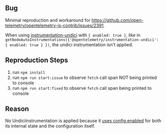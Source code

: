 ## Bug

Minimal reproduction and workaround for https://github.com/open-telemetry/opentelemetry-js-contrib/issues/2391.

When using [instrumentation-undici](https://github.com/open-telemetry/opentelemetry-js-contrib/tree/main/plugins/node/instrumentation-undici)
with `{ enabled: true }`, like in `getNodeAutoInstrumentations({'@opentelemetry/instrumentation-undici': { enabled: true } })`,
the undici instrumentation isn't applied.

## Reproduction Steps

1. run `npm install`
2. run `npm run start:issue` to observe `fetch` call span NOT being printed to console
3. run `npm run start:fixed` to observe `fetch` call span being printed to console

## Reason

No UndiciInstrumentation is applied because it [uses config.enabled](https://github.com/open-telemetry/opentelemetry-js-contrib/blob/8b35f786158767967597cfc70e053dac4abd72ab/plugins/node/instrumentation-undici/src/undici.ts#L91)
for both its internal state and the configuration itself.
